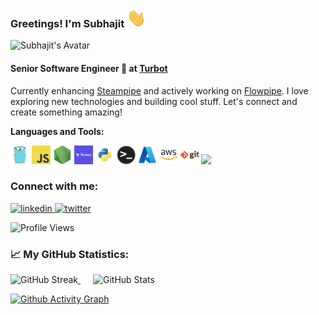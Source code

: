 ### Greetings! I'm Subhajit <img src="https://raw.githubusercontent.com/ABSphreak/ABSphreak/master/gifs/Hi.gif" height="30px">

![Subhajit's Avatar](https://media.giphy.com/media/f3iwJFOVOwuy7K6FFw/giphy.gif#right)

#### Senior Software Engineer 🚀 at [Turbot](https://turbot.com/)

Currently enhancing [Steampipe](https://steampipe.io/) and actively working on [Flowpipe](https://flowpipe.io/). I love exploring new technologies and building cool stuff. Let's connect and create something amazing!

**Languages and Tools:**

<code><img height="30" src="https://raw.githubusercontent.com/devicons/devicon/master/icons/go/go-original.svg"></code>
<code><img height="30" src="https://raw.githubusercontent.com/github/explore/80688e429a7d4ef2fca1e82350fe8e3517d3494d/topics/javascript/javascript.png"></code>
<code><img height="30" src="https://raw.githubusercontent.com/github/explore/80688e429a7d4ef2fca1e82350fe8e3517d3494d/topics/nodejs/nodejs.png"></code>
<code><img height="30" src="https://raw.githubusercontent.com/github/explore/80688e429a7d4ef2fca1e82350fe8e3517d3494d/topics/terraform/terraform.png"></code>
<code><img height="30" src="https://raw.githubusercontent.com/github/explore/80688e429a7d4ef2fca1e82350fe8e3517d3494d/topics/python/python.png"></code>
<code><img height="30" src="https://raw.githubusercontent.com/github/explore/80688e429a7d4ef2fca1e82350fe8e3517d3494d/topics/terminal/terminal.png"></code>
<code><img height="30" src="https://raw.githubusercontent.com/github/explore/80688e429a7d4ef2fca1e82350fe8e3517d3494d/topics/azure/azure.png"></code>
<code><img height="30" src="https://raw.githubusercontent.com/github/explore/fbceb94436312b6dacde68d122a5b9c7d11f9524/topics/aws/aws.png"></code>
<code><img height="30" src="https://raw.githubusercontent.com/github/explore/80688e429a7d4ef2fca1e82350fe8e3517d3494d/topics/git/git.png"></code>
<code><img height="30" src="https://www.vectorlogo.zone/logos/getpostman/getpostman-icon.svg"></code>
<br />

### Connect with me:

<p dir="auto">
    <a href="https://www.linkedin.com/in/subhajit-mondal-08b13a178/" rel="nofollow">
        <img src="https://camo.githubusercontent.com/10fcc3fc61bbf146537c4f6f5a59a340bd9d030a583f74cce7123bb1faba08b0/68747470733a2f2f696d672e736869656c64732e696f2f62616467652f6c696e6b6564696e2d3041363643323f7374796c653d666f722d7468652d6261646765266c6f676f3d6c696e6b6564696e266c6f676f436f6c6f723d7768697465" alt="linkedin" data-canonical-src="https://img.shields.io/badge/linkedin-0A66C2?style=for-the-badge&amp;logo=linkedin&amp;logoColor=white" style="max-width: 100%;">
    </a>
    <a href="https://twitter.com/mesubha97" rel="nofollow">
        <img src="https://camo.githubusercontent.com/b2cd48af2c91f407a2ead4a09f7eeb5d7271c861a9c7b17aa805da83e994f5bd/68747470733a2f2f696d672e736869656c64732e696f2f62616467652f747769747465722d3144413146323f7374796c653d666f722d7468652d6261646765266c6f676f3d74776974746572266c6f676f436f6c6f723d7768697465" alt="twitter" data-canonical-src="https://img.shields.io/badge/twitter-1DA1F2?style=for-the-badge&amp;logo=twitter&amp;logoColor=white" style="max-width: 100%;">
    </a>
</p>

![Profile Views](https://komarev.com/ghpvc/?username=Subhajit97&label=Profile%20views&color=0e75b6&style=flat)

### 📈 My GitHub Statistics:

<p align="left">
  <a href="https://git.io/streak-stats">
    <img src="https://streak-stats.demolab.com?user=Subhajit97" alt="GitHub Streak" style="display: inline-block;"/>
  </a>
  <img src="https://github-readme-stats.vercel.app/api?username=Subhajit97&show_icons=true&count_private=true&theme=tokyonight&hide_border=true&bg_color=0D1117" alt="GitHub Stats" style="display: inline-block; margin-left: 20px;"/>
</p>

[![Github Activity Graph](https://github-readme-activity-graph.vercel.app/graph?username=Subhajit97&theme=react-dark)](https://github.com/Subhajit97/github-readme-activity-graph)
